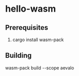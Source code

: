 # hello-wasm

## Prerequisites
1) cargo install wasm-pack

## Building
wasm-pack build --scope aevalo